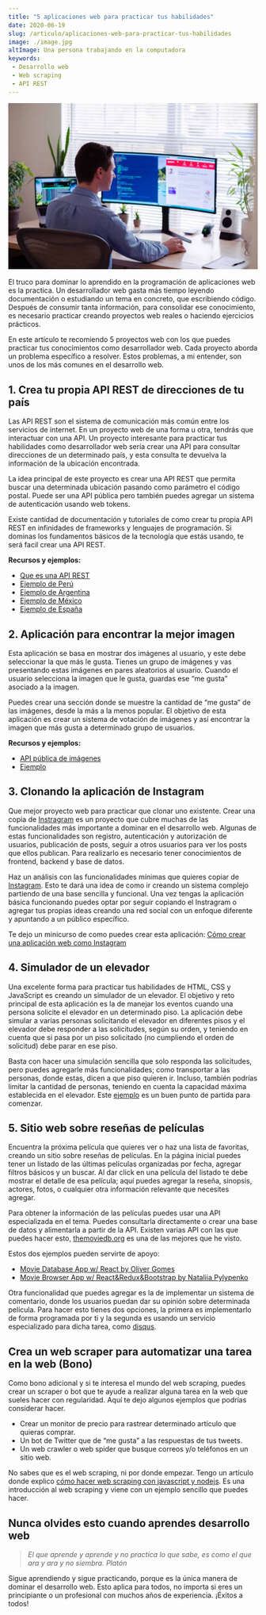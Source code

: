 ```yaml
---
title: "5 aplicaciones web para practicar tus habilidades"
date: 2020-06-19
slug: /articulo/aplicaciones-web-para-practicar-tus-habilidades
image: ./image.jpg
altImage: Una persona trabajando en la computadora
keywords: 
 - Desarrollo web
 - Web scraping
 - API REST
---
```

![Una persona trabajando en la computadora](./image.jpg)

El truco para dominar lo aprendido en la programación de aplicaciones web es la practica. Un desarrollador web gasta más tiempo leyendo documentación o estudiando un tema en concreto, que escribiendo código. Después de consumir tanta información, para consolidar ese conocimiento, es necesario practicar creando proyectos web reales o haciendo ejercicios prácticos.

En este artículo te recomiendo 5 proyectos web con los que puedes practicar tus conocimientos como desarrollador web. Cada proyecto aborda un problema específico a resolver. Estos problemas, a mi entender, son unos de los más comunes en el desarrollo web.

## 1. Crea tu propia API REST de direcciones de tu país

Las API REST son el sistema de comunicación más  común entre los servicios de internet. En un proyecto web de una forma u otra, tendrás que interactuar con una API. Un proyecto interesante para practicar tus habilidades como desarrollador web sería crear una API para consultar direcciones de un determinado país, y esta consulta te devuelva la información de la ubicación encontrada.

La idea principal de este proyecto es crear una API REST que permita buscar una determinada ubicación pasando como parámetro el código postal. Puede ser una API pública pero también puedes agregar un sistema de autenticación usando web tokens.

Existe cantidad de documentación y tutoriales de como crear tu propia API REST en infinidades de frameworks y lenguajes de programación. Si dominas los fundamentos básicos de la tecnología que estás usando, te será facil crear una API REST.

**Recursos y ejemplos:**

- [Que es una API REST](https://es.wikipedia.org/wiki/Transferencia_de_Estado_Representacional)
- [Ejemplo de Perú](https://github.com/jmcastagnetto/ubigeo-peru)
- [Ejemplo de Argentina](https://github.com/jcodagnone/localidades-ar)
- [Ejemplo de México](https://github.com/acrogenesis/API-Codigos-Postales)
- [Ejemplo de España](https://github.com/inigoflores/ds-codigos-postales-ine-es)

## 2. Aplicación para encontrar la mejor imagen

Esta aplicación se basa en mostrar dos imágenes al usuario, y este debe seleccionar la que más le gusta. Tienes un grupo de imágenes y vas presentando estas imágenes en pares aleatorios al usuario. Cuando el usuario selecciona la imagen que le gusta, guardas ese “me gusta” asociado a la imagen.

Puedes crear una sección donde se muestre la cantidad de “me gusta” de las imágenes, desde la más a la menos popular. El objetivo de esta aplicación es crear un sistema de votación de imágenes y así encontrar la imagen que más gusta a determinado grupo de usuarios.

**Recursos y ejemplos:**

- [API pública de imágenes](https://picsum.photos/)
- [Ejemplo](https://codepen.io/FlorinPop17/full/rNBRYKZ)

## 3. Clonando la aplicación de Instagram

Que mejor proyecto web para practicar que clonar uno existente. Crear una copia de [Instragram](https://www.instagram.com/) es un proyecto que cubre muchas de las funcionalidades más importante a dominar en el desarrollo web. Algunas de estas funcionalidades son registro, autenticación y autorización de usuarios, publicación de posts, seguir a otros usuarios para ver los posts que ellos publican. Para realizarlo es necesario tener conocimientos de frontend, backend y base de datos.

Haz un análisis con las funcionalidades mínimas que quieres copiar de [Instagram](https://www.instagram.com/). Esto te dará una idea de como ir creando un sistema complejo partiendo de una base sencilla y funcional. Una vez tengas la aplicación básica funcionando puedes optar por seguir copiando el Instragram o agregar tus propias ideas creando una red social con un enfoque diferente y apuntando a un público específico.

Te dejo un minicurso de como puedes crear esta aplicación: [Cómo crear una aplicación web como Instagram](https://www.youtube.com/watch?v=M76SUpBf_3o)

## 4. Simulador de un elevador

Una excelente forma para practicar tus habilidades de HTML, CSS y JavaScript es creando un simulador de un elevador. El objetivo y reto principal de esta aplicación es la de manejar los eventos cuando una persona solicite el elevador en un determinado piso. La aplicación debe simular a varias personas solicitando el elevador en diferentes pisos y el elevador debe responder a las solicitudes, según su orden, y teniendo en cuenta que si pasa por un piso solicitado (no cumpliendo el orden de solicitud) debe parar en ese piso.

Basta con hacer una simulación sencilla que solo responda las solicitudes, pero puedes agregarle más funcionalidades; como transportar a las personas, donde estas, dicen a que piso quieren ir. Incluso, también podrías limitar la cantidad de personas, teniendo en cuenta la capacidad máxima establecida en el elevador. Este [ejemplo](https://codepen.io/nibalAn/pen/prWdjq) es un buen punto de partida para comenzar.

## 5. Sitio web sobre reseñas de películas

Encuentra la próxima película que quieres ver o haz una lista de favoritas, creando un sitio sobre reseñas de películas. En la página inicial puedes tener un listado de las últimas películas organizadas por fecha, agregar filtros básicos y un buscar. Al dar click en una película del listado te debe mostrar el detalle de esa película; aquí puedes agregar la reseña, sinopsis, actores, fotos, o cualquier otra información relevante que necesites agregar.

Para obtener la información de las películas puedes usar una API especializada en el tema. Puedes consultarla directamente o crear una base de datos y alimentarla a partir de la API. Existen varias API con las que puedes hacer esto, [themoviedb.org](https://www.themoviedb.org/documentation/api) es una de las mejores que he visto.

Estos dos ejemplos pueden servirte de apoyo:

- [Movie Database App w/ React by Oliver Gomes](http://phobic-heat.surge.sh/)
- [Movie Browser App w/ React&Redux&Bootstrap by Nataliia Pylypenko](https://api-cinema-10d15.firebaseapp.com/)

Otra funcionalidad que puedes agregar es la de implementar un sistema de comentario, donde los usuarios puedan dar su opinión sobre determinada película. Para hacer esto tienes dos opciones, la primera es implementarlo de forma programada por ti y la segunda es usando un servicio especializado para dicha tarea, como [disqus](https://disqus.com/).

## Crea un web scraper para automatizar una tarea en la web (Bono)

Como bono adicional y si te interesa el mundo del web scraping, puedes crear un scraper o bot que te ayude a realizar alguna tarea en la web que sueles hacer con regularidad. Aquí te dejo algunos ejemplos que podrías considerar hacer.

- Crear un monitor de precio para rastrear determinado artículo que quieras comprar.
- Un bot de Twitter que de “me gusta” a las respuestas de tus tweets.
- Un web crawler o web spider que busque correos y/o teléfonos en un sitio web.

No sabes que es el web scraping, ni por donde empezar. Tengo un artículo donde explico [cómo hacer web scraping con javascript y nodejs](/articulo/como-hacer-web-scraping-con-javascript-y-nodejs). Es una introducción al web scraping y viene con un ejemplo sencillo que puedes hacer.

## Nunca olvides esto cuando aprendes desarrollo web

> *El que aprende y aprende y no practica lo que sabe, es como el que ara y ara y no siembra. Platón*

Sigue aprendiendo y sigue practicando, porque es la única manera de dominar el desarrollo web. Esto aplica para todos, no importa si eres un principiante o un profesional con muchos años de experiencia. ¡Éxitos a todos!
